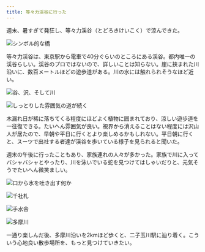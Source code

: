 ```yaml
---
title: 等々力渓谷に行った
---
```

週末、暑すぎて発狂し、等々力渓谷（とどろきけいこく）で涼んできた。

![](https://lh3.googleusercontent.com/BkpTWzdmgwNqiorbKOhzh5PLc-GXIcX71iOoUewYzRMdY8s_PqFbgq9SvrZ6ThU1cOXR5CS4TrmWkIe2hrZHlQKM3iKsGGb7Laddg8vRhMiDF88JselHqFHpicvLLhqYZJTqP2x8KYranQeOMcxwhf_n2VXM8xUETgmEeSS6iRiMrcyBbMpP_kZk7Q "シンボル的な橋")

等々力渓谷は、東京駅から電車で40分ぐらいのところにある渓谷。都内唯一の渓谷らしい。渓谷のプロではないので、詳しいことは知らない。崖に挟まれた川沿いに、数百メートルほどの遊歩道がある。川の水には触れられそうなほど近い。

![](https://lh3.googleusercontent.com/cug5strk1ojuD5MDA5Tub5YbPFECOFx9v5-oJPQOuiKvadPh318GVZ7x_tf2TZ3Bx9pooj_94WhS2KMpKjPVjXKPMh747gm3Pz8a0rjO6LeR2bzQ_u_oqEae0HQHuyJT_YTsu9crG8-HaUV1VKOTL9hfKxqiaqYh6wTJMD0dY6HCoykb4q8Rn7DvDQ "谷、沢、そして川")

![](https://lh4.googleusercontent.com/tOz8a1WU9ISA8Hw9t4GXiYci4cb-9Ow7Zv-117Wz3kb3gVMs5Fz_7j3yH8BJtusFvo5yx5sAnNd95S6lIwd1yVeyFKiEOMPH8GzPVmfA6_EC2GpzSP0KxjZVTaEwdWfKZjb6CNKkTg7rPBLYBtI4jsKw0UYKqK9j98qsl6tD_L6cLCrUGMmA5xEgeQ "しっとりした雰囲気の道が続く")

木漏れ日が稀に落ちてくる程度にほどよく植物に囲まれており、涼しい遊歩道を一往復できる。たいへん雰囲気が良い。視界から消えることはない程度には沢山人が居たので、早朝や平日に行くとより楽しめるかもしれない。平日朝に行くと、スーツで出社する者達が渓谷を歩いている様子を見られると聞いた。

週末の午後に行ったこともあり、家族連れの人々が多かった。家族で川に入ってバシャバシャとやったり、川を泳いでいる蛇を見つけてはしゃいだりと、元気そうでたいへん微笑ましい。

![](https://lh3.googleusercontent.com/_NpMtjZD0_fHK6EAA_Tk72P-z-Zu6wfv4HLKIXacj2MkCiRiMtDgo0uG7pweNaF3yzXTQNgecWKJxmkalrdUZP0x1PfL0Vw52642io0110Tra6Tsp-sZg3oA47sREpjE5RLvJEB1STZiQPKpufnd695ROgdeZjnxkfF1pfWizAXU-KEFLlH1SQWXiw "口から水を吐き出す何か")

![](https://lh3.googleusercontent.com/TGgv_triUoCsLnL5rbW4ys79SQn7poXdjzHQ11mLuCHRfAWEAsKCOd6XKgrAmVOprsAsWhzyZ5i_QhjJhrMWqYySloW-pKZHyS2Zgfw8UbRTkZ3-NfvuCsLzKGxWzPVnsm8lXyzG1Vy9Pqq0YshgdehYRRJW2nVpm39lzu7KfZmnypZuUpJkngTz5Q "千社札")

![](https://lh6.googleusercontent.com/K9Diqq_EddExkhF-aeAa5Lpf1MBxMJWaQDbCNc43FQFgkuYD3MCwWx_WQEUEaMQ4GuxcwSv_xBjVR_xN6XEZQTca5c_rVp20V-HQa4EQbRwxZBvPqKCrClCZvxoqhGBL5HttP5bgkwL1beHw_3JDZ4kfqkxiPToHq6xSMN7qHKhxA8R1cZEkQugSDw "手水舎")

![](https://lh5.googleusercontent.com/1Bp7FyoJGCh5tznb1DqfOBq0DSu_AqB72mz5zPIOFzFTAi1DZbSB_kGPDDl66Z51N3joaYLTjzVBgsYnYJ4-3UauGyb36KYo3KGuz5fL-5-B6ip2HvbdF_LLIRAXEErU5_MHuQDpADY8ofr2KjktOgcc6QAtK7c9LC8fKJ2SYZCUDanvHV04vq8mag "多摩川")

一通り楽しんだ後、多摩川沿いを2kmほど歩くと、二子玉川駅に辿り着く。こういう心地良い散歩場所を、もっと見つけていきたい。
